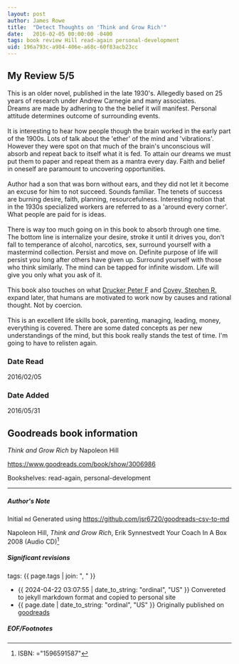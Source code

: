 ```yaml
---
layout: post
author: James Rowe
title:  "Detect Thoughts on 'Think and Grow Rich'"
date:   2016-02-05 00:00:00 -0400
tags: book review Hill read-again personal-development
uid: 196a793c-a984-406e-a68c-60f83acb23cc
---
```


<!-- highly dependent on how you personally use jekyll templates, and how you want this to show up -->
<!-- escape any jekyll keys with double brackets -->

## My Review 5/5

This is an older novel, published in the late 1930's. Allegedly based on 25 years of research under Andrew Carnegie and many associates.<br/>Dreams are made by adhering to the the belief it will manifest. Personal attitude determines outcome of surrounding events.<br/><br/>It is interesting to hear how people though the brain worked in the early part of the 1900s. Lots of talk about the 'ether' of the mind and 'vibrations'. However they were spot on that much of the brain's unconscious will absorb and repeat back to itself what it is fed. To attain our dreams we must put them to paper and repeat them as a mantra every day. Faith and belief in oneself are paramount to uncovering opportunities.<br/><br/>Author had a son that was born without ears, and they did not let it become an excuse for him to not succeed. Sounds familiar. The tenets of success are burning desire, faith, planning, resourcefulness. Interesting notion that in the 1930s specialized workers are referred to as a 'around every corner'. What people are paid for is ideas.<br/><br/>There is way too much going on in this book to absorb through one time. The bottom line is internalize your desire, stroke it until it drives you, don't fall to temperance of alcohol, narcotics, sex, surround yourself with a mastermind collection. Persist and move on. Definite purpose of life will persist you long after others have given up. Surround yourself with those who think similarly. The mind can be tapped for infinite wisdom. Life will give you only what you ask of it.<br/><br/>This book also touches on what [Drucker Peter F](https://www.goodreads.com/author/show/12008) and [Covey, Stephen R.](https://www.goodreads.com/author/show/1538) expand later, that humans are motivated to work now by causes and rational thought. Not by coercion.<br/><br/>This is an excellent life skills book, parenting, managing, leading, money, everything is covered. There are some dated concepts as per new understandings of the mind, but this book really stands the test of time. I'm going to have to relisten again.

### Date Read
2016/02/05

### Date Added
2016/05/31

## Goodreads book information

*Think and Grow Rich* by Napoleon Hill

https://www.goodreads.com/book/show/3006986

Bookshelves: read-again, personal-development

---

##### Author's Note

Initial `md` Generated using https://github.com/jsr6720/goodreads-csv-to-md

Napoleon Hill, *Think and Grow Rich*, Erik Synnestvedt Your Coach In A Box 2008 (Audio CD)[^1]

##### Significant revisions

tags: {{ page.tags | join: ", " }} <!-- todo move this somewhere -->

- {{ 2024-04-22 03:07:55 | date_to_string: "ordinal", "US" }} Convereted to jekyll markdown format and copied to personal site
- {{ page.date | date_to_string: "ordinal", "US" }} Originally published on [goodreads](https://www.goodreads.com)

##### EOF/Footnotes

[^1]: ISBN: ="1596591587"
